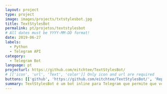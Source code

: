 ```yaml
---
layout: project
type: project
image: images/projects/txtstylesbot.jpg
title: TextStylesBot
permalink: pt/projetos/textstylesbot
# All dates must be YYYY-MM-DD format!
date: 2019-06-27
labels:
  - Python
  - Telegram API
category:
  - Telegram Bot
language: pt
projecturl: https://github.com/eitchtee/TextStylesBot/
# [['icon', 'url', 'Text', 'color']] Only icon and url are required
buttons: [['github', 'https://github.com/eitchtee/TextStylesBot/', 'Repo', 'black'], ['telegram', 'https://t.me/txtfrmtbot', 'Telegram', 'teal']]
summary: TextStylesBot é um bot inline para Telegram que permite que você edite suas mensagens com diversos estilos de texto diferentes. Digite @txtfrmtbot em qualquer chat e veja a mágica acontecer.
---
```

